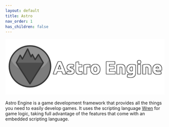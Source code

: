 ```yaml
---
layout: default
title: Astro
nav_order: 1
has_children: false
---
```


![Astro Engine](https://github.com/PaoloMazzon/Astro/raw/master/examples/fixed-timestep/assets/banner.png)

Astro Engine is a game development framework that provides all the things you need to
easily develop games. It uses the scripting language [Wren](https://github.com/wren-lang/wren)
for game logic, taking full advantage of the features that come with an embedded
scripting language.

